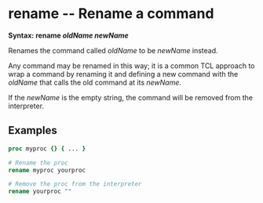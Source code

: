 # rename -- Rename a command

**Syntax: rename *oldName* *newName***

Renames the command called *oldName* to be *newName* instead.  

Any command may be renamed in this way; it is a common TCL approach to wrap a command by
renaming it and defining a new command with the *oldName* that calls the old command at
its *newName*.

If the *newName* is the empty string, the command will be removed from the interpreter.

## Examples

```tcl
proc myproc {} { ... }

# Rename the proc
rename myproc yourproc

# Remove the proc from the interpreter
rename yourproc ""
```

